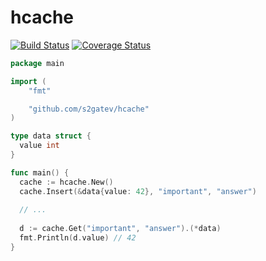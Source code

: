 # hcache

[![Build Status](https://travis-ci.org/s2gatev/hcache.svg?branch=master)](https://travis-ci.org/s2gatev/hcache)
[![Coverage Status](https://coveralls.io/repos/github/s2gatev/hcache/badge.svg?branch=master)](https://coveralls.io/github/s2gatev/hcache?branch=master)

```go
package main

import (
	"fmt"

	"github.com/s2gatev/hcache"
)

type data struct {
  value int
}

func main() {
  cache := hcache.New()
  cache.Insert(&data{value: 42}, "important", "answer")
  
  // ...
  
  d := cache.Get("important", "answer").(*data)
  fmt.Println(d.value) // 42
}
```
